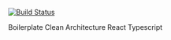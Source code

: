 [![Build Status](https://travis-ci.com/danielkmx/react-ts-eslint-boilerplate.svg?branch=master)](https://travis-ci.com/danielkmx/react-ts-eslint-boilerplate)

Boilerplate Clean Architecture React Typescript 